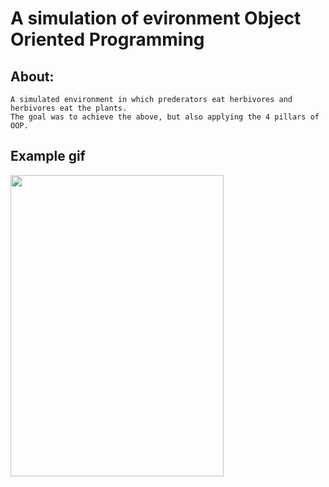 # A simulation of evironment Object Oriented Programming 

## About:
    A simulated environment in which prederators eat herbivores and herbivores eat the plants.
    The goal was to achieve the above, but also applying the 4 pillars of OOP.
    
    
## Example gif
<img src="https://github.com/Armando024/old_aaguirre/blob/master/static/env.gif" width="341.23" height="481.7" />





